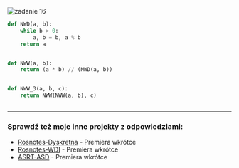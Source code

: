 <picture>
  <source srcset="../../srt/zbior_zadan/16.png" media="(prefers-color-scheme: light)">
  <source srcset="../../srt/zbior_zadan/black_16.png" media="(prefers-color-scheme: dark)">
  <img src="../../srt/zbior_zadan/black_16.png" alt="zadanie 16">
</picture>

```python
def NWD(a, b):
    while b > 0:
        a, b = b, a % b
    return a


def NWW(a, b):
    return (a * b) // (NWD(a, b))


def NWW_3(a, b, c):
    return NWW(NWW(a, b), c)



```

---
### Sprawdź też moje inne projekty z odpowiedziami:
- [Rosnotes-Dyskretna](https://github.com/kamilGie/Rosnotes-Dyskretna) - Premiera wkrótce
- [Rosnotes-WDI](https://github.com/kamilGie/Rosnotes-WDI) - Premiera wkrótce
- [ASRT-ASD](https://github.com/kamilGie/Rosnotes-Dyskretna) - Premiera wkrótce
